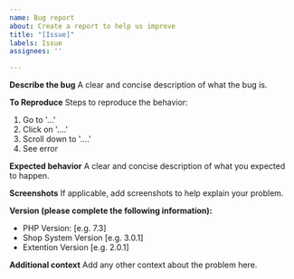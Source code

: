 ```yaml
---
name: Bug report
about: Create a report to help us improve
title: "[Issue]"
labels: Issue
assignees: ''

---
```


**Describe the bug**
A clear and concise description of what the bug is.

**To Reproduce**
Steps to reproduce the behavior:
1. Go to '...'
2. Click on '....'
3. Scroll down to '....'
4. See error

**Expected behavior**
A clear and concise description of what you expected to happen.

**Screenshots**
If applicable, add screenshots to help explain your problem.

**Version (please complete the following information):**
 - PHP Version: [e.g. 7.3]
 - Shop System Version [e.g. 3.0.1]
 - Extention Version [e.g. 2.0.1]

**Additional context**
Add any other context about the problem here.
